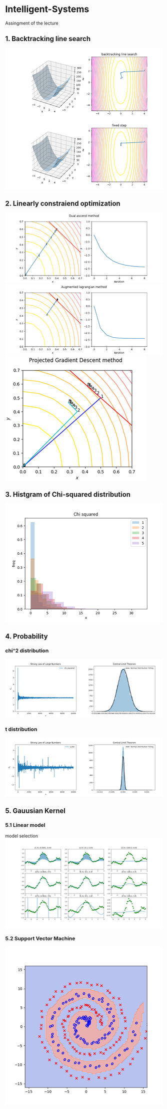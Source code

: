 # Intelligent-Systems
Assingment of the lecture
## 1. Backtracking line search
![backtrack](https://github.com/arahatashun/Intelligent-Systems/blob/master/backtrack/backtrack.png "backtrack")
![fixed](https://github.com/arahatashun/Intelligent-Systems/blob/master/backtrack/fixedstep.png "fixed")
## 2. Linearly constraiend optimization
![dualascend](https://github.com/arahatashun/Intelligent-Systems/blob/master/constrained/dual_ascend.png)
![augumented](https://github.com/arahatashun/Intelligent-Systems/blob/master/constrained/augmented_lagragian.png)
![projected](https://github.com/arahatashun/Intelligent-Systems/blob/master/constrained/projecetd_gradient_descent.png)
## 3. Histgram of Chi-squared distribution
![chisquared](https://github.com/arahatashun/Intelligent-Systems/blob/master/chi-squared/hist.png)
## 4. Probability
### chi^2 distribution
 <img src="https://github.com/arahatashun/Intelligent-Systems/blob/master/probability/chi_squaredstrong.png" width=50%><img src="https://github.com/arahatashun/Intelligent-Systems/blob/master/probability/chi_squaredcentral.png" width=50%>
 
 ### t distribution
  <img src="https://github.com/arahatashun/Intelligent-Systems/blob/master/probability/t_diststrong.png" width=50%><img src="https://github.com/arahatashun/Intelligent-Systems/blob/master/probability/t_distcentral.png" width=50%>

## 5. Gauusian Kernel
### 5.1 Linear model
model selection
![LM](https://github.com/arahatashun/Intelligent-Systems/blob/master/supervised_learning/ML1-homework1.png)
### 5.2 Support Vector Machine
![SVM](https://github.com/arahatashun/Intelligent-Systems/blob/master/supervised_learning/ML1-homework2.png)
